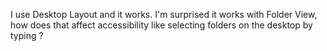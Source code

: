 I use Desktop Layout and it works. I'm surprised it works with Folder View, how does that affect accessibility like selecting folders on the desktop by typing ?
